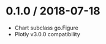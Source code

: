 
0.1.0 / 2018-07-18
==================

  * Chart subclass go.Figure
  * Plotly v3.0.0 compatibility
